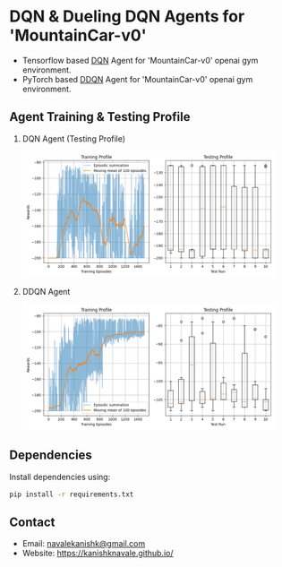 # DQN & Dueling DQN Agents for 'MountainCar-v0'

- Tensorflow based [DQN](DQN-TensorFlow2) Agent for 'MountainCar-v0' openai gym environment.
- PyTorch based [DDQN](DDQN-PyTorch) Agent for 'MountainCar-v0' openai gym environment.

## Agent Training & Testing Profile

 1. DQN Agent (Testing Profile)

      <p ><img src="DQN-Tensorflow2/data/DQN Agent Training & Testing.png" width="450"></p>

 2. DDQN Agent

      <p ><img src="DDQN-PyTorch/data/DDQN Agent Training & Testing.png" width="450"></p>

## Dependencies

Install dependencies using:

```bash
pip install -r requirements.txt 
```

## Contact

- Email: navalekanishk@gmail.com
- Website: <https://kanishknavale.github.io/>
